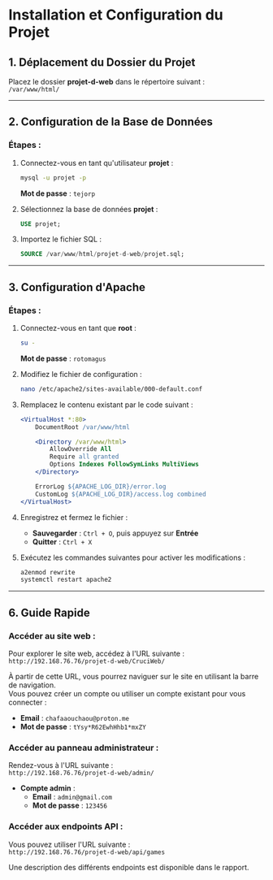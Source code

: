 # Installation et Configuration du Projet

## 1. Déplacement du Dossier du Projet
Placez le dossier **projet-d-web** dans le répertoire suivant :  
`/var/www/html/`

---

## 2. Configuration de la Base de Données

### Étapes :
1. Connectez-vous en tant qu'utilisateur **projet** :  
   ```bash
   mysql -u projet -p
   ```
   **Mot de passe** : `tejorp`

2. Sélectionnez la base de données **projet** :  
   ```sql
   USE projet;
   ```

3. Importez le fichier SQL :  
   ```sql
   SOURCE /var/www/html/projet-d-web/projet.sql;
   ```

---

## 3. Configuration d'Apache

### Étapes :
1. Connectez-vous en tant que **root** :  
   ```bash
   su -
   ```
   **Mot de passe** : `rotomagus`

2. Modifiez le fichier de configuration :  
   ```bash
   nano /etc/apache2/sites-available/000-default.conf
   ```

3. Remplacez le contenu existant par le code suivant :  
   ```apache
   <VirtualHost *:80>
       DocumentRoot /var/www/html

       <Directory /var/www/html>
           AllowOverride All
           Require all granted
           Options Indexes FollowSymLinks MultiViews
       </Directory>

       ErrorLog ${APACHE_LOG_DIR}/error.log
       CustomLog ${APACHE_LOG_DIR}/access.log combined
   </VirtualHost>
   ```

4. Enregistrez et fermez le fichier :  
   - **Sauvegarder** : `Ctrl + O`, puis appuyez sur **Entrée**  
   - **Quitter** : `Ctrl + X`

5. Exécutez les commandes suivantes pour activer les modifications :  
   ```bash
   a2enmod rewrite
   systemctl restart apache2
   ```

---

## 6. Guide Rapide

### Accéder au site web :
Pour explorer le site web, accédez à l'URL suivante :  
`http://192.168.76.76/projet-d-web/CruciWeb/`

À partir de cette URL, vous pourrez naviguer sur le site en utilisant la barre de navigation.  
Vous pouvez créer un compte ou utiliser un compte existant pour vous connecter :  
- **Email** : `chafaaouchaou@proton.me`
- **Mot de passe** : `tYsy*R62EwhHhb1*mxZY`

### Accéder au panneau administrateur :
Rendez-vous à l'URL suivante :  
`http://192.168.76.76/projet-d-web/admin/`

- **Compte admin** :  
  - **Email** : `admin@gmail.com`  
  - **Mot de passe** : `123456`

### Accéder aux endpoints API :
Vous pouvez utiliser l'URL suivante :  
`http://192.168.76.76/projet-d-web/api/games`

Une description des différents endpoints est disponible dans le rapport.

